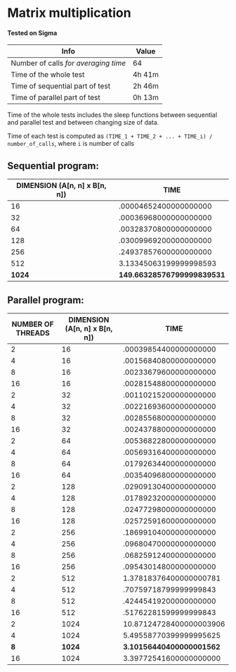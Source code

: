 # Matrix multiplication

#### Tested on Sigma

Info | Value
--- | ---
Number of calls *for averaging time* | 64
Time of the whole test | 4h 41m
Time of sequential part of test | 2h 46m
Time of parallel part of test | 0h 13m

Time of the whole tests includes the sleep functions between 
sequential and parallel test and between changing size of data.

Time of each test is computed as `(TIME_1 + TIME_2 + ... + TIME_i) / number_of_calls`, where `i` is number of calls

## Sequential program:

DIMENSION (A[n, n] x B[n, n]) | TIME
--- | ---
16 | .00004652400000000000
32 | .00036968000000000000
64 | .00328370800000000000
128 | .03009969200000000000
256 | .24937857600000000000
512 | 3.13345063199999998593
**1024** | **149.66328576799999839531**

## Parallel program:

NUMBER OF THREADS | DIMENSION (A[n, n] x B[n, n]) | TIME
--- | --- | ---
2 | 16 | .00039854400000000000
4 | 16 | .00156840800000000000
8 | 16 | .00233679600000000000
16 | 16 | .00281548800000000000
2 | 32 | .00110215200000000000
4 | 32 | .00221693600000000000
8 | 32 | .00285568000000000000
16 | 32 | .00243788000000000000
2 | 64 | .00536822800000000000
4 | 64 | .00569316400000000000
8 | 64 | .01792634400000000000
16 | 64 | .00354096800000000000
2 | 128 | .02909130400000000000
4 | 128 | .01789232000000000000
8 | 128 | .02477298000000000000
16 | 128 | .02572591600000000000
2 | 256 | .18699104000000000000
4 | 256 | .09680470000000000000
8 | 256 | .06825912400000000000
16 | 256 | .09543014800000000000
2 | 512 | 1.37818376400000000781
4 | 512 | .70759718799999999843
8 | 512 | .42445419200000000000
16 | 512 | .51762281599999999843
2 | 1024 | 10.87124728400000003906
4 | 1024 | 5.49558770399999995625
**8** | **1024** | **3.10156440400000001562**
16 | 1024 | 3.39772541600000000000

